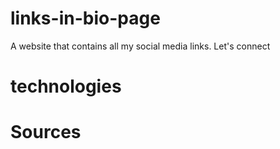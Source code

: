 # links-in-bio-page
A website that contains all my social media links. Let's connect

# technologies


# Sources
